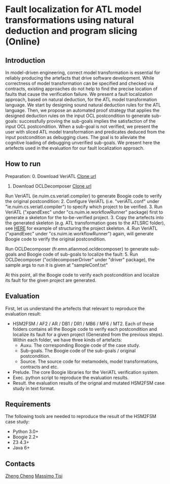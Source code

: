 Fault localization for ATL model transformations using natural deduction and program slicing (Online)
=======

Introduction
------
In model-driven engineering, correct model transformation is essential for reliably producing the artefacts that drive software development. While correctness of model transformation can be specified and checked via contracts, existing approaches do not help to find the precise location of faults that cause the verification failure. We present a fault localization approach, based on natural deduction, for the ATL model transformation language. We start by designing sound natural deduction rules for the ATL language. Then, we propose an automated proof strategy that applies the designed deduction rules on the input OCL postcondition to generate sub-goals: successfully proving the sub-goals implies the satisfaction of the input OCL postcondition. When a sub-goal is not verified, we present the user with sliced ATL model transformation and predicates deduced from the input postcondition as debugging clues. The goal is to alleviate the cognitive loading of debugging unverified sub-goals.  We present here the artefects used in the evaluation for our fault localization approach.


How to run
------
Preparation:
0. Download VeriATL [Clone url](https://github.com/veriatl/Compiler.VeriATL.git)
1. Download OCLDecomposer [Clone url](https://github.com/veriatl/genTool.git)

Run VeriATL (ie.nuim.cs.veriatl.compiler) to generate Boogie code to verify the original postcondition:
2. Configure VeriATL (i.e. "veriATL.conf" under "ie.nuim.cs.veriatl.compiler") to specify which project to be verified.
3. Run VeriATL ("xpandExec" under "cs.nuim.ie.workflowRunner" package) first to generate a skeleton for the to-be-verified project. 
3. Copy the artefects into the generated skeleton (e.g. ATL transformation goes to the ATLSRC folder), see [HERE]() for example of structuring the project skeleton.
4. Run VeriATL ("xpandExec" under "cs.nuim.ie.workflowRunner") again, will generate Boogie code to verify the original postcondition.

Run OCLDecomposer (fr.emn.atlanmod.ocldecomposer) to generate sub-goals and Boogie code of sub-goals to localize the fault:
5. Run OCLDecomposer ("ocldecomposerDriver" under "driver" package), the sample args to run it is given at "sampleConf.txt"

At this point, all the Boogie code to verify each postcondition and localize its fault for the given project are generated.


Evaluation
------
First, let us understand the artefects that relevant to reproduce the evaluation result:
- HSM2FSM / AF2 / AR / DB1 / DR1 / MB6 / MF6 / MT2. Each of these folders contains all the Boogie code to verify each postcondition and localize its fault for a given project (Generated from the previous steps). Within each folder, we have three kinds of artefacts:
  * Auxu. The corresponding Boogie code of the case study.
  * Sub-goals. The Boogie code of the sub-goals / original postcondition.
  * Source. The source code for metamodels, model transformations, contracts and etc.
- Prelude. The core Boogie libraries for the VeriATL verification system.
- Exec. python script to reproduce the evaluation results.
- Result. the evaluation results of the orignal and mutated HSM2FSM case study in text format.


Requirements
------
The following tools are needed to reproduce the result of the HSM2FSM case study:
- Python 3.0+
- Boogie 2.2+
- Z3 4.3+
- Java 6+

Contacts
------
[Zheng Cheng](zheng.cheng@inria.fr)
[Massimo Tisi](massimo.tisi@inria.fr)

